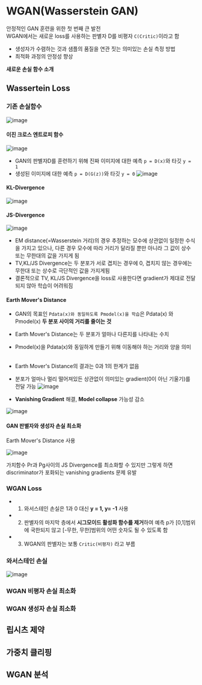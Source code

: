 # WGAN(Wasserstein GAN)
안정적인 GAN 훈련을 위한 첫 번째 큰 발전  
WGAN에서는 새로운 loss를 사용하는 판별자 D를 비평자 ```C(Critic)```이라고 함

- 생성자가 수렴하는 것과 샘플의 품질을 연관 짓는 의미있는 손실 측정 방법
- 최적화 과정의 안정성 향상

**새로운 손실 함수 소개**

## Wassertein Loss
### 기존 손실함수
![image](https://user-images.githubusercontent.com/72767245/104926656-cacfdb00-59e3-11eb-918a-5b8aaaf26aa8.png)


#### 이진 크로스 엔트로피 함수
![image](https://user-images.githubusercontent.com/72767245/104926533-a2e07780-59e3-11eb-9dec-c48de98b71aa.png)
- GAN의 판별자D를 훈련하기 위해 진짜 이미지에 대한 예측 ```p = D(x)```와 타깃 ```y = 1```
- 생성된 이미지에 대한 예측 ```p = D(G(z))```와 타깃 ```y = 0```
![image](https://user-images.githubusercontent.com/72767245/104936492-f3f66880-59ef-11eb-929c-cd03f5bf086e.png)

#### KL-Divergence
![image](https://user-images.githubusercontent.com/72767245/104936798-5a7b8680-59f0-11eb-8a1a-033b55df85ba.png)

#### JS-Divergence
![image](https://user-images.githubusercontent.com/72767245/104936822-636c5800-59f0-11eb-826a-2e0ea347d24b.png)

- EM distance(=Wasserstein 거리)의 경우 추정하는 모수에 상관없이 일정한 수식을 가지고 있으나, 다른 경우 모수에 따라 거리가 달라질 뿐만 아니라 그 값이 상수 또는 무한대의 값을 가지게 됨
- TV,KL/JS Divergence는 두 분포가 서로 겹치는 경우에 0, 겹치지 않는 경우에는 무한대 또는 상수로 극단적인 값을 가지게됨
- 결론적으로 TV, KL/JS Divergence을 loss로 사용한다면 gradient가 제대로 전달되지 않아 학습이 어려워짐

#### Earth Mover's Distance
- GAN의 목표인 ```Pdata(x)와 동일하도록 Pmodel(x)을 학습```은 Pdata(x) 와 Pmodel(x) **두 분포 사이의 거리를 줄이는 것**
- Earth Mover's Distance는 두 분포가 얼마나 다른지를 나타내는 수치
- Pmodel(x)을 Pdata(x)와 동일하게 만들기 위해 이동해야 하는 거리와 양을 의미
<br><br>
- Earth Mover's Distance의 결과는 0과 1의 한계가 없음
- 분포가 얼마나 멀리 떨어져있든 상관없이 의미있는 gradient(0이 아닌 기울기)를 전달 가능
![image](https://user-images.githubusercontent.com/72767245/104936517-fbb60d00-59ef-11eb-8ca3-dd8aa48322df.png)

- **Vanishing Gradient** 해결, **Model collapse** 가능성 감소

![image](https://user-images.githubusercontent.com/72767245/104936900-7ed76300-59f0-11eb-8640-b5d505ced736.png)


#### GAN 판별자와 생성자 손실 최소화
Earth Mover's Distance 사용

![image](https://user-images.githubusercontent.com/72767245/104924284-90187380-59e0-11eb-8cb4-b7e638f1577d.png)

가치함수 Pr과 Pg사이의 JS Divergence를 최소화할 수 있지만 그렇게 하면 discriminator가 포화되는 vanishing gradients 문제 유발

### WGAN Loss

- 1. 와서스테인 손실은 1과 0 대신 **y = 1, y= -1** 사용 
- 2. 판별자의 마지막 층에서 **시그모이드 활성화 함수를 제거**하여 예측 p가 [0,1]범위에 국한되지 않고 [-무한, 무한]범위의 어떤 숫자도 될 수 있도록 함
- 3. WGAN의 판별자는 보통 ```Critic(비평자)``` 라고 부름

### 와서스테인 손실
![image](https://user-images.githubusercontent.com/72767245/104938656-b6dfa580-59f2-11eb-9474-10476a7bbf0a.png)


### WGAN 비평자 손실 최소화

### WGAN 생성자 손실 최소화

## 립시츠 제약

## 가중치 클리핑

## WGAN 분석

